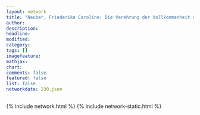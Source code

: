 ```yaml
---
layout: network
title: "Neuber, Friederike Caroline: Die Verehrung der Vollkommenheit durch die gebesserten deutschen Schauspiele (1737)"
author:
description:
headline:
modified:
category:
tags: []
imagefeature: 
mathjax: 
chart: 
comments: false
featured: false
list: false
networkdata: 230.json
---
```

{% include network.html %}
{% include network-static.html %}
